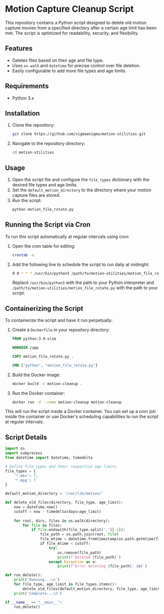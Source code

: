 # Motion Capture Cleanup Script

This repository contains a Python script designed to delete old motion capture movies from a specified directory after a certain age limit has been met. The script is optimized for readability, security, and flexibility.

## Features

- Deletes files based on their age and file type.
- Uses `os.walk` and `datetime` for precise control over file deletion.
- Easily configurable to add more file types and age limits.

## Requirements

- Python 3.x

## Installation

1. Clone the repository:
    ```bash
    git clone https://github.com/sigmaenigma/motion-utilities.git
    ```
2. Navigate to the repository directory:
    ```bash
    cd motion-utilities
    ```

## Usage

1. Open the script file and configure the `file_types` dictionary with the desired file types and age limits.
2. Set the `default_motion_directory` to the directory where your motion capture files are stored.
3. Run the script:
    ```bash
    python motion_file_rotate.py
    ```

## Running the Script via Cron

To run this script automatically at regular intervals using cron:

1. Open the cron table for editing:
    ```bash
    crontab -e
    ```
2. Add the following line to schedule the script to run daily at midnight:
    ```bash
    0 0 * * * /usr/bin/python3 /path/to/motion-utilities/motion_file_rotate.py
    ```
   Replace `/usr/bin/python3` with the path to your Python interpreter and `/path/to/motion-utilities/motion_file_rotate.py` with the path to your script.

## Containerizing the Script

To containerize the script and have it run perpetually:

1. Create a `Dockerfile` in your repository directory:
    ```Dockerfile
    FROM python:3.9-slim

    WORKDIR /app

    COPY motion_file_rotate.py .

    CMD ["python", "motion_file_rotate.py"]
    ```
2. Build the Docker image:
    ```bash
    docker build -t motion-cleanup .
    ```
3. Run the Docker container:
    ```bash
    docker run -d --name motion-cleanup motion-cleanup
    ```

This will run the script inside a Docker container. You can set up a cron job inside the container or use Docker's scheduling capabilities to run the script at regular intervals.

## Script Details

```python
import os
import subprocess
from datetime import datetime, timedelta

# Define file types and their respective age limits
file_types = {
    '*.mkv': 7,
    '*.mpg': 7
}

default_motion_directory = '/var/lib/motion/'

def delete_old_files(directory, file_type, age_limit):
    now = datetime.now()
    cutoff = now - timedelta(days=age_limit)
    
    for root, dirs, files in os.walk(directory):
        for file in files:
            if file.endswith(file_type.split('.')[-1]):
                file_path = os.path.join(root, file)
                file_mtime = datetime.fromtimestamp(os.path.getmtime(file_path))
                if file_mtime < cutoff:
                    try:
                        os.remove(file_path)
                        print(f'Deleted {file_path}')
                    except Exception as e:
                        print(f'Error deleting {file_path}: {e}')

def run_delete():
    print('Running...\n')
    for file_type, age_limit in file_types.items():
        delete_old_files(default_motion_directory, file_type, age_limit)
    print('Complete...\n')

if __name__ == "__main__":
    run_delete()
```
